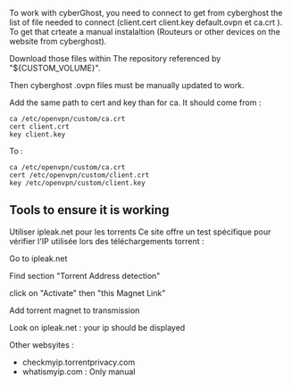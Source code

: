 To work with cyberGhost, you need to connect to get from cyberghost the list of file needed to connect (client.cert client.key default.ovpn et ca.crt ).
To get that crteate a manual instalaltion (Routeurs or other devices on the website from cyberghost).

Download those files within The repository referenced by "${CUSTOM_VOLUME}". 

Then cyberghost .ovpn files must be manually updated to work. 

Add the same path to cert and key than for ca. It should come from :
```
ca /etc/openvpn/custom/ca.crt
cert client.crt
key client.key
```

To : 
```
ca /etc/openvpn/custom/ca.crt
cert /etc/openvpn/custom/client.crt
key /etc/openvpn/custom/client.key
```

## Tools to ensure it is working 

Utiliser ipleak.net pour les torrents
Ce site offre un test spécifique pour vérifier l'IP utilisée lors des téléchargements torrent :

Go to ipleak.net

Find  section "Torrent Address detection"

click on "Activate" then "this Magnet Link"

Add torrent magnet to transmission 

Look on  ipleak.net : your ip should be displayed 

Other websyites : 
- checkmyip.torrentprivacy.com 
- whatismyip.com : Only manual 

